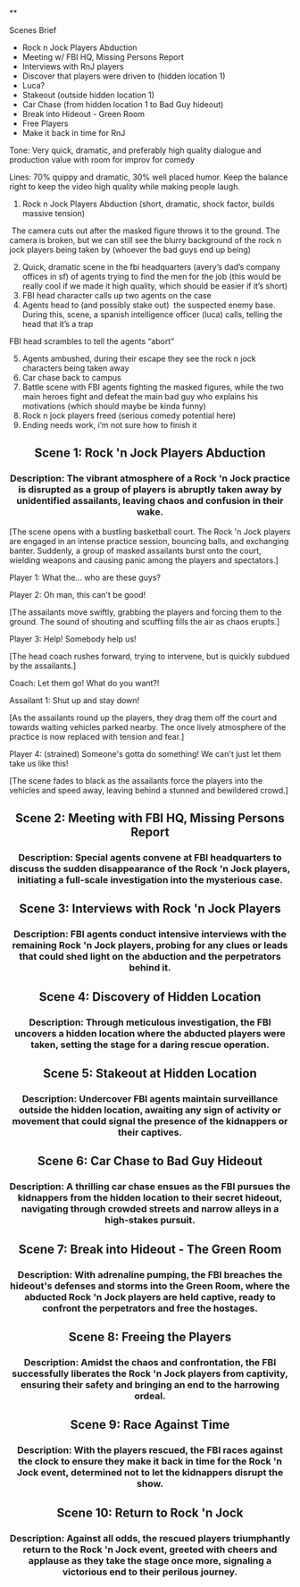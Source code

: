 **

Scenes Brief

- Rock n Jock Players Abduction
- Meeting w/ FBI HQ, Missing Persons Report
- Interviews with RnJ players
- Discover that players were driven to (hidden location 1)
- Luca?
- Stakeout (outside hidden location 1)
- Car Chase (from hidden location 1 to Bad Guy hideout)
- Break into Hideout - Green Room
- Free Players
- Make it back in time for RnJ


Tone: Very quick, dramatic, and preferably high quality dialogue and production value with room for improv for comedy

Lines: 70% quippy and dramatic, 30% well placed humor. Keep the balance right to keep the video high quality while making people laugh. 

1. Rock n Jock Players Abduction (short, dramatic, shock factor, builds massive tension)

 The camera cuts out after the masked figure throws it to the ground. The camera is broken, but we can still see the blurry background of the rock n jock players being taken by (whoever the bad guys end up being)

2. Quick, dramatic scene in the fbi headquarters (avery’s dad’s company offices in sf) of agents trying to find the men for the job (this would be really cool if we made it high quality, which should be easier if it’s short)
3. FBI head character calls up two agents on the case
4. Agents head to (and possibly stake out)  the suspected enemy base. During this, scene, a spanish intelligence officer (luca) calls, telling the head that it’s a trap

FBI head scrambles to tell the agents “abort” 

5. Agents ambushed, during their escape they see the rock n jock characters being taken away
6. Car chase back to campus
7. Battle scene with FBI agents fighting the masked figures, while the two main heroes fight and defeat the main bad guy who explains his motivations (which should maybe be kinda funny)
8. Rock n jock players freed (serious comedy potential here)
9. Ending needs work, i’m not sure how to finish it


## <center>Scene 1: Rock 'n Jock Players Abduction</center>
### <center> Description: The vibrant atmosphere of a Rock 'n Jock practice is disrupted as a group of players is abruptly taken away by unidentified assailants, leaving chaos and confusion in their wake.</center>

[The scene opens with a bustling basketball court. The Rock 'n Jock players are engaged in an intense practice session, bouncing balls, and exchanging banter. Suddenly, a group of masked assailants burst onto the court, wielding weapons and causing panic among the players and spectators.]

Player 1: What the... who are these guys?

Player 2: Oh man, this can't be good!

[The assailants move swiftly, grabbing the players and forcing them to the ground. The sound of shouting and scuffling fills the air as chaos erupts.]

Player 3: Help! Somebody help us!

[The head coach rushes forward, trying to intervene, but is quickly subdued by the assailants.]

Coach: Let them go! What do you want?!

Assailant 1: Shut up and stay down!

[As the assailants round up the players, they drag them off the court and towards waiting vehicles parked nearby. The once lively atmosphere of the practice is now replaced with tension and fear.]

Player 4: (strained) Someone's gotta do something! We can't just let them take us like this!

[The scene fades to black as the assailants force the players into the vehicles and speed away, leaving behind a stunned and bewildered crowd.]

## <center>Scene 2: Meeting with FBI HQ, Missing Persons Report</center>
### <center>Description: Special agents convene at FBI headquarters to discuss the sudden disappearance of the Rock 'n Jock players, initiating a full-scale investigation into the mysterious case.</center>

## <center>Scene 3: Interviews with Rock 'n Jock Players</center>
### <center>Description: FBI agents conduct intensive interviews with the remaining Rock 'n Jock players, probing for any clues or leads that could shed light on the abduction and the perpetrators behind it.</center>

## <center>Scene 4: Discovery of Hidden Location</center>
### <center>Description: Through meticulous investigation, the FBI uncovers a hidden location where the abducted players were taken, setting the stage for a daring rescue operation.</center>

## <center>Scene 5: Stakeout at Hidden Location</center>
### <center>Description: Undercover FBI agents maintain surveillance outside the hidden location, awaiting any sign of activity or movement that could signal the presence of the kidnappers or their captives.</center>

## <center>Scene 6: Car Chase to Bad Guy Hideout</center>
### <center>Description: A thrilling car chase ensues as the FBI pursues the kidnappers from the hidden location to their secret hideout, navigating through crowded streets and narrow alleys in a high-stakes pursuit.</center>

## <center>Scene 7: Break into Hideout - The Green Room</center>
### <center>Description: With adrenaline pumping, the FBI breaches the hideout's defenses and storms into the Green Room, where the abducted Rock 'n Jock players are held captive, ready to confront the perpetrators and free the hostages.</center>

## <center>Scene 8: Freeing the Players</center>
### <center>Description: Amidst the chaos and confrontation, the FBI successfully liberates the Rock 'n Jock players from captivity, ensuring their safety and bringing an end to the harrowing ordeal.</center>

## <center>Scene 9: Race Against Time</center>
### <center>Description: With the players rescued, the FBI races against the clock to ensure they make it back in time for the Rock 'n Jock event, determined not to let the kidnappers disrupt the show.</center>

## <center>Scene 10: Return to Rock 'n Jock</center>
### <center>Description: Against all odds, the rescued players triumphantly return to the Rock 'n Jock event, greeted with cheers and applause as they take the stage once more, signaling a victorious end to their perilous journey.</center>
